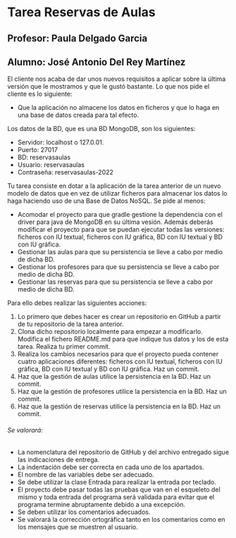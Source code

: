 # Tarea Reservas de Aulas
## Profesor: Paula Delgado Garcia
## Alumno: José Antonio Del Rey Martínez

El cliente nos acaba de dar unos nuevos requisitos a aplicar sobre la última versión que le mostramos y que le gustó bastante. Lo que nos pide el cliente es lo siguiente:

- Que la aplicación no almacene los datos en ficheros y que lo haga en una base de datos creada para tal efecto.

Los datos de la BD, que es una BD MongoDB, son los siguientes:

- Servidor: localhost o 127.0.01.
- Puerto: 27017
- BD: reservasaulas
- Usuario: reservasaulas
- Contraseña: reservasaulas-2022

Tu tarea consiste en dotar a la aplicación de la tarea anterior de un nuevo modelo de datos que en vez de utilizar ficheros para almacenar los datos lo haga haciendo uso de una Base de Datos NoSQL. Se pide al menos:

- Acomodar el proyecto para que gradle gestione la dependencia con el driver para java de MongoDB en su última vesión. Además deberás modificar el proyecto para que se puedan ejecutar todas las versiones: ficheros con IU textual, ficheros con IU gráfica, BD con IU textual y BD con IU gráfica.
- Gestionar las aulas para que su persistencia se lleve a cabo por medio de dicha BD.
- Gestionar los profesores para que su persistencia se lleve a cabo por medio de dicha BD.
- Gestionar las reservas para que su persistencia se lleve a cabo por medio de dicha BD.

Para ello debes realizar las siguientes acciones:

1. Lo primero que debes hacer es crear un repositorio  en GitHub a partir de tu repositorio de la tarea anterior.
2. Clona dicho repositorio localmente para empezar a modificarlo. Modifica el fichero README.md para que indique tus datos y los de esta tarea. Realiza tu primer commit.
3. Realiza los cambios necesarios para que el proyecto pueda contener cuatro aplicaciones diferentes: ficheros con IU textual, ficheros con IU gráfica, BD con IU textual y BD con IU gráfica. Haz un commit.
4. Haz que la gestión de aulas utilice la persistencia en la BD. Haz un commit.
5. Haz que la gestión de profesores utilice la persistencia en la BD. Haz un commit.
6. Haz que la gestión de reservas utilice la persistencia en la BD. Haz un commit.

###### Se valorará:

- La nomenclatura del repositorio de GitHub y del archivo entregado sigue las indicaciones de entrega.
- La indentación debe ser correcta en cada uno de los apartados.
- El nombre de las variables debe ser adecuado.
- Se debe utilizar la clase Entrada para realizar la entrada por teclado.
- El proyecto debe pasar todas las pruebas que van en el esqueleto del mismo y toda entrada del programa será validada para evitar que el programa termine abruptamente debido a una excepción.
- Se deben utilizar los comentarios adecuados.
- Se valorará la corrección ortográfica tanto en los comentarios como en los mensajes que se muestren al usuario.
